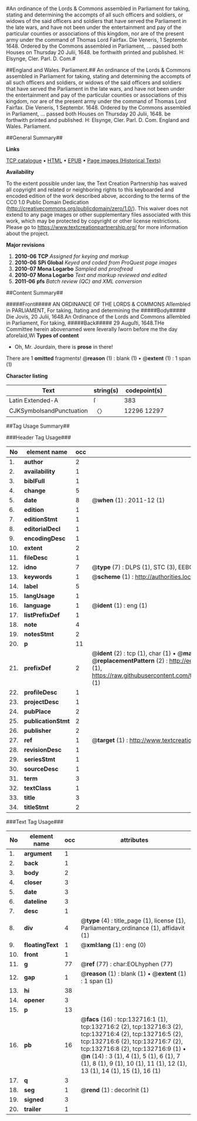 #An ordinance of the Lords & Commons assembled in Parliament for taking, stating and determining the accompts of all such officers and soldiers, or widows of the said officers and soldiers that have served the Parliament in the late wars, and have not been under the entertainment and pay of the particular counties or associations of this kingdom, nor are of the present army under the command of Thomas Lord Fairfax. Die Veneris, 1 Septembr. 1648. Ordered by the Commons assembled in Parliament, ... passed both Houses on Thursday 20 Julii, 1648. be forthwith printed and published. H: Elsynge, Cler. Parl. D. Com.#

##England and Wales. Parliament.##
An ordinance of the Lords & Commons assembled in Parliament for taking, stating and determining the accompts of all such officers and soldiers, or widows of the said officers and soldiers that have served the Parliament in the late wars, and have not been under the entertainment and pay of the particular counties or associations of this kingdom, nor are of the present army under the command of Thomas Lord Fairfax. Die Veneris, 1 Septembr. 1648. Ordered by the Commons assembled in Parliament, ... passed both Houses on Thursday 20 Julii, 1648. be forthwith printed and published. H: Elsynge, Cler. Parl. D. Com.
England and Wales. Parliament.

##General Summary##

**Links**

[TCP catalogue](http://www.ota.ox.ac.uk/tcp/)  • 
[HTML](http://tei.it.ox.ac.uk/tcp/Texts-HTML/free/A83/A83143.html)  • 
[EPUB](http://tei.it.ox.ac.uk/tcp/Texts-EPUB/free/A83/A83143.epub) • 
[Page images (Historical Texts)](https://historicaltexts.jisc.ac.uk/eebo-99897360e)

**Availability**

To the extent possible under law, the Text Creation Partnership has waived all copyright and related or neighboring rights to this keyboarded and encoded edition of the work described above, according to the terms of the CC0 1.0 Public Domain Dedication (http://creativecommons.org/publicdomain/zero/1.0/). This waiver does not extend to any page images or other supplementary files associated with this work, which may be protected by copyright or other license restrictions. Please go to https://www.textcreationpartnership.org/ for more information about the project.

**Major revisions**

1. __2010-06__ __TCP__ *Assigned for keying and markup*
1. __2010-06__ __SPi Global__ *Keyed and coded from ProQuest page images*
1. __2010-07__ __Mona Logarbo__ *Sampled and proofread*
1. __2010-07__ __Mona Logarbo__ *Text and markup reviewed and edited*
1. __2011-06__ __pfs__ *Batch review (QC) and XML conversion*

##Content Summary##

#####Front#####
AN ORDINANCE OF THE LORDS & COMMONS Aſſembled in PARLIAMENT, For taking, ſtating and determining the
#####Body#####
Die Jovis, 20 Julii, 1648.An Ordinance of the Lords and Commons aſſembled in Parliament, For taking,
#####Back#####
29 Auguſti, 1648.THe Committee herein abovenamed were ſeverally ſworn before me the day aforeſaid,Wi
**Types of content**

  * Oh, Mr. Jourdain, there is **prose** in there!

There are 1 **omitted** fragments! 
 @__reason__ (1) : blank (1)  •  @__extent__ (1) : 1 span (1)

**Character listing**


|Text|string(s)|codepoint(s)|
|---|---|---|
|Latin Extended-A|ſ|383|
|CJKSymbolsandPunctuation|〈〉|12296 12297|

##Tag Usage Summary##

###Header Tag Usage###

|No|element name|occ|attributes|
|---|---|---|---|
|1.|__author__|2||
|2.|__availability__|1||
|3.|__biblFull__|1||
|4.|__change__|5||
|5.|__date__|8| @__when__ (1) : 2011-12 (1)|
|6.|__edition__|1||
|7.|__editionStmt__|1||
|8.|__editorialDecl__|1||
|9.|__encodingDesc__|1||
|10.|__extent__|2||
|11.|__fileDesc__|1||
|12.|__idno__|7| @__type__ (7) : DLPS (1), STC (3), EEBO-CITATION (1), PROQUEST (1), VID (1)|
|13.|__keywords__|1| @__scheme__ (1) : http://authorities.loc.gov/ (1)|
|14.|__label__|5||
|15.|__langUsage__|1||
|16.|__language__|1| @__ident__ (1) : eng (1)|
|17.|__listPrefixDef__|1||
|18.|__note__|4||
|19.|__notesStmt__|2||
|20.|__p__|11||
|21.|__prefixDef__|2| @__ident__ (2) : tcp (1), char (1)  •  @__matchPattern__ (2) : ([0-9\-]+):([0-9IVX]+) (1), (.+) (1)  •  @__replacementPattern__ (2) : http://eebo.chadwyck.com/downloadtiff?vid=$1&page=$2 (1), https://raw.githubusercontent.com/textcreationpartnership/Texts/master/tcpchars.xml#$1 (1)|
|22.|__profileDesc__|1||
|23.|__projectDesc__|1||
|24.|__pubPlace__|2||
|25.|__publicationStmt__|2||
|26.|__publisher__|2||
|27.|__ref__|1| @__target__ (1) : http://www.textcreationpartnership.org/docs/. (1)|
|28.|__revisionDesc__|1||
|29.|__seriesStmt__|1||
|30.|__sourceDesc__|1||
|31.|__term__|3||
|32.|__textClass__|1||
|33.|__title__|3||
|34.|__titleStmt__|2||


###Text Tag Usage###

|No|element name|occ|attributes|
|---|---|---|---|
|1.|__argument__|1||
|2.|__back__|1||
|3.|__body__|2||
|4.|__closer__|3||
|5.|__date__|3||
|6.|__dateline__|3||
|7.|__desc__|1||
|8.|__div__|4| @__type__ (4) : title_page (1), license (1), Parliamentary_ordinance (1), affidavit (1)|
|9.|__floatingText__|1| @__xml:lang__ (1) : eng (0)|
|10.|__front__|1||
|11.|__g__|77| @__ref__ (77) : char:EOLhyphen (77)|
|12.|__gap__|1| @__reason__ (1) : blank (1)  •  @__extent__ (1) : 1 span (1)|
|13.|__hi__|38||
|14.|__opener__|3||
|15.|__p__|13||
|16.|__pb__|16| @__facs__ (16) : tcp:132716:1 (1), tcp:132716:2 (2), tcp:132716:3 (2), tcp:132716:4 (2), tcp:132716:5 (2), tcp:132716:6 (2), tcp:132716:7 (2), tcp:132716:8 (2), tcp:132716:9 (1)  •  @__n__ (14) : 3 (1), 4 (1), 5 (1), 6 (1), 7 (1), 8 (1), 9 (1), 10 (1), 11 (1), 12 (1), 13 (1), 14 (1), 15 (1), 16 (1)|
|17.|__q__|3||
|18.|__seg__|1| @__rend__ (1) : decorInit (1)|
|19.|__signed__|3||
|20.|__trailer__|1||
